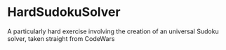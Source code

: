 # HardSudokuSolver
A particularly hard exercise involving the creation of an universal Sudoku solver, taken straight from CodeWars
